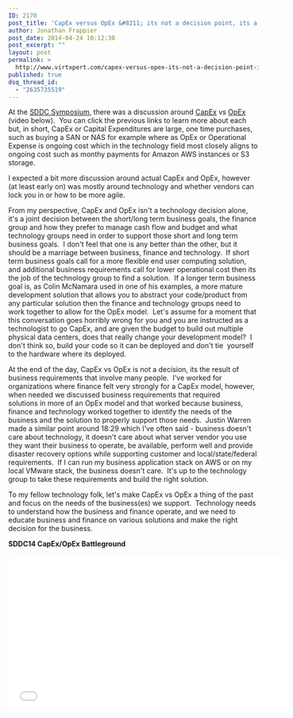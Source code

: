 ```yaml
---
ID: 2170
post_title: 'CapEx versus OpEx &#8211; its not a decision point, its a result of business requirements'
author: Jonathan Frappier
post_date: 2014-04-24 10:12:30
post_excerpt: ""
layout: post
permalink: >
  http://www.virtxpert.com/capex-versus-opex-its-not-a-decision-point-its-a-result-of-business-requirements/
published: true
dsq_thread_id:
  - "2635735519"
---
```

At the <a href="http://techfieldday.com/event/sddc14/" target="_blank">SDDC Symposium</a>, there was a discussion around <a href="http://www.investopedia.com/terms/c/capitalexpenditure.asp" target="_blank">CapEx</a> vs <a href="http://www.investopedia.com/terms/o/operating_expense.asp" target="_blank">OpEx</a> (video below).  You can click the previous links to learn more about each but, in short, CapEx or Capital Expenditures are large, one time purchases, such as buying a SAN or NAS for example where as OpEx or Operational Expense is ongoing cost which in the technology field most closely aligns to ongoing cost such as monthy payments for Amazon AWS instances or S3 storage.

I expected a bit more discussion around actual CapEx and OpEx, however (at least early on) was mostly around technology and whether vendors can lock you in or how to be more agile.

From my perspective, CapEx and OpEx isn't a technology decision alone, it's a joint decision between the short/long term business goals, the finance group and how they prefer to manage cash flow and budget and what technology groups need in order to support those short and long term business goals.  I don't feel that one is any better than the other, but it should be a marriage between business, finance and technology.  If short term business goals call for a more flexible end user computing solution, and additional business requirements call for lower operational cost then its the job of the technology group to find a solution.  If a longer term business goal is, as Colin McNamara used in one of his examples, a more mature development solution that allows you to abstract your code/product from any particular solution then the finance and technology groups need to work together to allow for the OpEx model.  Let's assume for a moment that this conversation goes horribly wrong for you and you are instructed as a technologist to go CapEx, and are given the budget to build out multiple physical data centers, does that really change your development model?  I don't think so, build your code so it can be deployed and don't tie  yourself to the hardware where its deployed.

At the end of the day, CapEx vs OpEx is not a decision, its the result of business requirements that involve many people.  I've worked for organizations where finance felt very strongly for a CapEx model, however, when needed we discussed business requirements that required solutions in more of an OpEx model and that worked because business, finance and technology worked together to identify the needs of the business and the solution to properly support those needs.  Justin Warren made a similar point around 18:29 which I've often said - business doesn't care about technology, it doesn't care about what server vendor you use they want their business to operate, be available, perform well and provide disaster recovery options while supporting customer and local/state/federal requirements.  If I can run my business application stack on AWS or on my local VMware stack, the business doesn't care.  It's up to the technology group to take these requirements and build the right solution.

To my fellow technology folk, let's make CapEx vs OpEx a thing of the past and focus on the needs of the business(es) we support.  Technology needs to understand how the business and finance operate, and we need to educate business and finance on various solutions and make the right decision for the business.

<strong>SDDC14 CapEx/OpEx Battleground</strong>

<iframe src="//www.youtube.com/embed/5_Lk4Cer-C4" width="560" height="315" frameborder="0" allowfullscreen="allowfullscreen"></iframe>